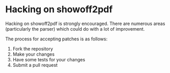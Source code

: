 Hacking on showoff2pdf
=========================

Hacking on showoff2pdf is strongly encouraged. There are
numerous areas (particularly the parser) which could do with
a lot of improvement.

The process for accepting patches is as follows:

  1. Fork the repository
  2. Make your changes
  3. Have some tests for your changes
  4. Submit a pull request


